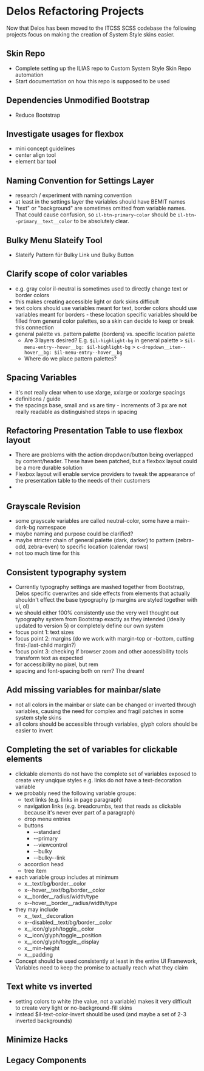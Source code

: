 # Delos Refactoring Projects

Now that Delos has been moved to the ITCSS SCSS codebase the following projects focus on making the creation of System Style skins easier.

## Skin Repo

* Complete setting up the ILIAS repo to Custom System Style Skin Repo automation
* Start documentation on how this repo is supposed to be used

## Dependencies Unmodified Bootstrap

* Reduce Bootstrap

## Investigate usages for flexbox

* mini concept guidelines
* center align tool
* element bar tool

## Naming Convention for Settings Layer

* research / experiment with naming convention
* at least in the settings layer the variables should have BEMIT names
* "text" or "background" are sometimes omitted from variable names. That could cause confusion, so `il-btn-primary-color` should be `il-btn--primary__text__color` to be absolutely clear.

## Bulky Menu Slateify Tool

* Slateify Pattern für Bulky Link und Bulky Button

## Clarify scope of color variables

* e.g. gray color il-neutral is sometimes used to directly change text or border colors
* this makes creating accessible light or dark skins difficult
* text colors should use variables meant for text, border colors should use variables meant for borders - these location specific variables should be filled from general color palettes, so a skin can decide to keep or break this connection 
* general palette vs. pattern palette (borders) vs. specific location palette
    * Are 3 layers desired? E.g. `$il-highlight-bg` in general palette > `$il-menu-entry--hover__bg: $il-highlight-bg` > `c-dropdown__item--hover__bg: $il-menu-entry--hover__bg`
    * Where do we place pattern palettes?

## Spacing Variables

* it's not really clear when to use xlarge, xxlarge or xxxlarge spacings
* definitions / guide
* the spacings base, small and xs are tiny - increments of 3 px are not really readable as distinguished steps in spacing


## Refactoring Presentation Table to use flexbox layout

* There are problems with the action dropdwon/button being overlapped by content/header. These have been patched, but a flexbox layout could be a more durable solution
* Flexbox layout will enable service providers to tweak the appearance of the presentation table to the needs of their customers
* 
## Grayscale Revision

* some grayscale variables are called neutral-color, some have a main-dark-bg namespace
* maybe naming and purpose could be clarified?
* maybe stricter chain of general palette (dark, darker) to pattern (zebra-odd, zebra-even) to specific location (calendar rows)
* not too much time for this

## Consistent typography system

* Currently typography settings are mashed together from Bootstrap, Delos specific overwrites and side effects from elements that actually shouldn't effect the base typography (p margins are styled together with ul, ol)
* we should either 100% consistently use the very well thought out typography system from Bootstrap exactly as they intended (ideally updated to version 5) or completely define our own system
* focus point 1: text sizes
* focus point 2: margins (do we work with margin-top or -bottom, cutting first-/last-child margin?)
* focus point 3: checking if browser zoom and other accessibility tools transform text as expected
* for accessibility no pixel, but rem
* spacing and font-spacing both on rem? The dream!


## Add missing variables for mainbar/slate

* not all colors in the mainbar or slate can be changed or inverted through variables, causing the need for complex and fragil patches in some system style skins
* all colors should be accessible through variables, glyph colors should be easier to invert
## Completing the set of variables for clickable elements

* clickable elements do not have the complete set of variables exposed to create very unqique styles e.g. links do not have a text-decoration variable
* we probably need the following variable groups:
  * text links (e.g. links in page paragraph)
  * navigation links (e.g. breadcrumbs, text that reads as clickable because it's never ever part of a paragraph)
  * drop menu entries
  * buttons
    * --standard
    * --primary
    * --viewcontrol
    * --bulky
    * --bulky--link
  * accordion head
  * tree item
* each variable group includes at minimum
  * x__text/bg/border__color
  * x--hover__text/bg/border__color
  * x__border__radius/width/type
  * x--hover__border__radius/width/type
* they may include
  * x__text__decoration
  * x--disabled__text/bg/border__color
  * x__icon/glyph/toggle__color
  * x__icon/glyph/toggle__position
  * x__icon/glyph/toggle__display
  * x__min-height
  * x__padding
* Concept should be used consistently at least in the entire UI Framework, Variables need to keep the promise to actually reach what they claim


## Text white vs inverted

* setting colors to white (the value, not a variable) makes it very difficult to create very light or no-background-fill skins
* instead $il-text-color-invert should be used (and maybe a set of 2-3 inverted backgrounds)

## Minimize Hacks

## Legacy Components
